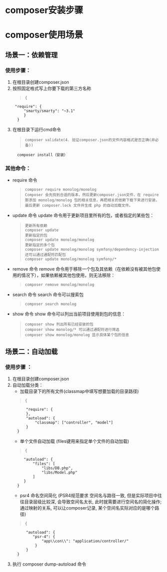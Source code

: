# composer安装步骤
# composer使用场景
## 场景一：依赖管理  
### 使用步骤：
1. 在根目录创建composer.json
2. 按照固定格式写上你要下载的第三方名称      
    >     {
    	"require": {
    		"smarty/smarty": "~3.1"
    	    }
         } 
3. 在根目录下运行cmd命令  
    >     composer validate(4. 验证composer.json的文件内容格式是否正确(非必备))
         composer install（安装）
### 其他命令：
- require 命令  

     >     composer require monolog/monolog 
     >     Composer 会先找到合适的版本，然后更新composer.json文件，在 require 那添加 monolog/monolog 包的相关信息，再把相关的依赖下载下来进行安装，最后更新 composer.lock 文件并生成 php 的自动加载文件。
- update 命令 update 命令用于更新项目里所有的包，或者指定的某些包：
     >     更新所有依赖
     >     composer update
     >     更新指定的包  
     >     composer update monolog/monolog  
     >     更新指定的多个包  
     >     composer update monolog/monolog symfony/dependency-injection  
     >     还可以通过通配符匹配包  
     >     composer update monolog/monolog symfony/*  
- remove 命令 remove 命令用于移除一个包及其依赖（在依赖没有被其他包使用的情况下），如果依赖被其他包使用，则无法移除：
     >     composer remove monolog/monolog
- search 命令  search 命令可以搜索包
     >     composer search monolog
- show 命令 show 命令可以列出当前项目使用到包的信息：
     >     composer show 列出所有已经安装的包
     >     composer show monolog/* 可以通过通配符进行筛选
     >     composer show monolog/monolog 显示具体某个包的信息
## 场景二：自动加载  
### 使用步骤 ：
1. 在根目录创建composer.json
2. 自动加载分类：
    * 加载目录下的所有文件(classmap中填写想要加载的目录路径)  
    >     {
	         "require": {
	         },
	         "autoload": {
		         "classmap": ["controller", "model"]
	         }
         }
    * 单个文件自动加载 (files键用来指定单个文件的自动加载)  
    >     {
         	"autoload": {
         		"files": [
	         		"libs/DB.php",
        			"libs/Model.php"
	         	]
	        }
         }
    * psr4 命名空间简化  (PSR4规范要求 空间名与路径一致, 但是实际项目中往往目录层级比较深, 会导致空间名太长, 此时就需要进行空间名的简化操作;通过映射的关系, 可以让composer记录, 某个空间名实际对应的是哪个路径)  
    >     {
	         "autoload": {
	         	"psr-4": {
		         	"app\\con\\": "application/controller/"
		         }
	         }
         }

3. 执行 composer dump-autoload 命令
